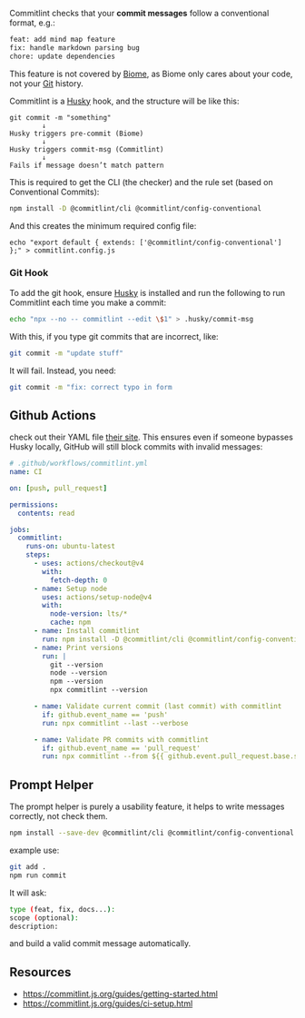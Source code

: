 Commitlint checks that your **commit messages** follow a conventional format, e.g.:
```bash
feat: add mind map feature
fix: handle markdown parsing bug
chore: update dependencies
```

This feature is not covered by [Biome](learning-notes/Biome.md), as Biome only cares about your code, not your [Git](Git) history.

Commitlint is a [Husky](learning-notes/Husky.md) hook, and the structure will be like this:

```
git commit -m "something"
        ↓
Husky triggers pre-commit (Biome)
        ↓
Husky triggers commit-msg (Commitlint)
        ↓
Fails if message doesn’t match pattern
```

This is required to get the CLI (the checker) and the rule set (based on Conventional Commits):
```bash
npm install -D @commitlint/cli @commitlint/config-conventional
```

And this creates the minimum required config file:
```bah
echo "export default { extends: ['@commitlint/config-conventional'] };" > commitlint.config.js
```

### Git Hook
To add the git hook, ensure [Husky](learning-notes/Husky.md) is installed and run the following to run Commitlint each time you make a commit:
```bash
echo "npx --no -- commitlint --edit \$1" > .husky/commit-msg
```

With this, if you type git commits that are incorrect, like:
```bash
git commit -m "update stuff"
```

It will fail. Instead, you need:
```bash
git commit -m "fix: correct typo in form
```

## Github Actions
check out their YAML file [their site](https://commitlint.js.org/guides/ci-setup.html). This ensures even if someone bypasses Husky locally, GitHub will still block commits with invalid messages:
```yaml
# .github/workflows/commitlint.yml
name: CI

on: [push, pull_request]

permissions:
  contents: read

jobs:
  commitlint:
    runs-on: ubuntu-latest
    steps:
      - uses: actions/checkout@v4
        with:
          fetch-depth: 0
      - name: Setup node
        uses: actions/setup-node@v4
        with:
          node-version: lts/*
          cache: npm
      - name: Install commitlint
        run: npm install -D @commitlint/cli @commitlint/config-conventional
      - name: Print versions
        run: |
          git --version
          node --version
          npm --version
          npx commitlint --version

      - name: Validate current commit (last commit) with commitlint
        if: github.event_name == 'push'
        run: npx commitlint --last --verbose

      - name: Validate PR commits with commitlint
        if: github.event_name == 'pull_request'
        run: npx commitlint --from ${{ github.event.pull_request.base.sha }} --to ${{ github.event.pull_request.head.sha }} --verbosegithub.event.pull_request.head.sha }} --verbose
```

## Prompt Helper
The prompt helper is purely a usability feature, it helps to write messages correctly, not check them.

```bash
npm install --save-dev @commitlint/cli @commitlint/config-conventional @commitlint/prompt-cli
```


example use:
```bash
git add .
npm run commit
```

It will ask:
```bash
type (feat, fix, docs...):
scope (optional):
description:
```

and build a valid commit message automatically.
## Resources
- https://commitlint.js.org/guides/getting-started.html
- https://commitlint.js.org/guides/ci-setup.html